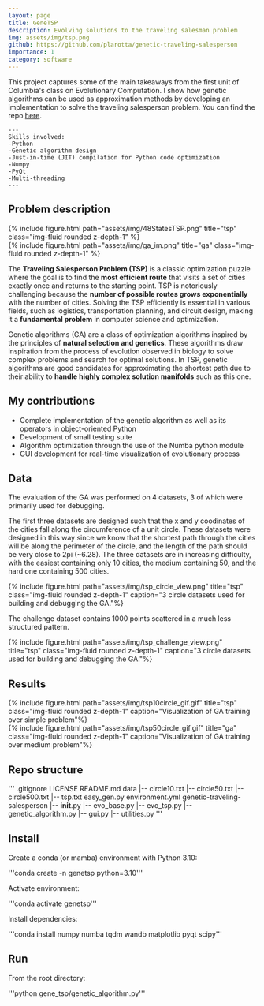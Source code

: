 ```yaml
---
layout: page
title: GeneTSP
description: Evolving solutions to the traveling salesman problem
img: assets/img/tsp.png
github: https://github.com/plarotta/genetic-traveling-salesperson
importance: 1
category: software
---
```


This project captures some of the main takeaways from the first unit of Columbia's class on Evolutionary Computation. I show how genetic algorithms can be used as approximation methods by developing an implementation to solve the traveling salesperson problem. You can find the repo [here](https://github.com/plarotta/genetic-traveling-salesperson).

    ---
    Skills involved:
    -Python
    -Genetic algorithm design
    -Just-in-time (JIT) compilation for Python code optimization
    -Numpy
    -PyQt
    -Multi-threading
    ---

## Problem description

<div class="row">
    <div class="col-sm">
        {% include figure.html path="assets/img/48StatesTSP.png" title="tsp" class="img-fluid rounded z-depth-1" %}
        </div>
        <div class="col-sm">
        {% include figure.html path="assets/img/ga_im.png" title="ga" class="img-fluid rounded z-depth-1" %}
    </div>
</div>

The **Traveling Salesperson Problem (TSP)** is a classic optimization puzzle where the goal is to find the **most efficient route** that visits a set of cities exactly once and returns to the starting point. TSP is notoriously challenging because the **number of possible routes grows exponentially** with the number of cities. Solving the TSP efficiently is essential in various fields, such as logistics, transportation planning, and circuit design, making it a **fundamental problem** in computer science and optimization. 

Genetic algorithms (GA) are a class of optimization algorithms inspired by the principles of **natural selection and genetics**. These algorithms draw inspiration from the process of evolution observed in biology to solve complex problems and search for optimal solutions. In TSP, genetic algorithms are good candidates for approximating the shortest path due to their ability to **handle highly complex solution manifolds** such as this one. 

## My contributions
- Complete implementation of the genetic algorithm as well as its operators in object-oriented Python
- Development of small testing suite 
- Algorithm optimization through the use of the Numba python module
- GUI development for real-time visualization of evolutionary process

## Data 
The evaluation of the GA was performed on 4 datasets, 3 of which were primarily used for debugging. 

The first three datasets are designed such that the x and y coodinates of the cities fall along the circumference of a unit circle. These datasets were designed in this way since we know that the shortest path through the cities will be along the perimeter of the circle, and the length of the path should be very close to 2pi (~6.28). The three datasets are in increasing difficulty, with the easiest containing only 10 cities, the medium containing 50, and the hard one containing 500 cities.


<div class="row">
    <div class="col-sm">
        {% include figure.html path="assets/img/tsp_circle_view.png" title="tsp" class="img-fluid rounded z-depth-1" caption="3 circle datasets used for building and debugging the GA."%}
        </div>
</div>

The challenge dataset contains 1000 points scattered in a much less structured pattern.

<div class="row">
    <div class="col-sm">
        {% include figure.html path="assets/img/tsp_challenge_view.png" title="tsp" class="img-fluid rounded z-depth-1" caption="3 circle datasets used for building and debugging the GA."%}
        </div>
</div>

## Results


<div class="row">
    <div class="col-sm">
        {% include figure.html path="assets/img/tsp10circle_gif.gif" title="tsp" class="img-fluid rounded z-depth-1" caption="Visualization of GA training over simple problem"%}
        </div>
        <div class="col-sm">
        {% include figure.html path="assets/img/tsp50circle_gif.gif" title="ga" class="img-fluid rounded z-depth-1" caption="Visualization of GA training over medium problem"%}
    </div>
</div>

## Repo structure

'''
.gitignore
LICENSE
README.md
data
   |-- circle10.txt
   |-- circle50.txt
   |-- circle500.txt
   |-- tsp.txt
easy_gen.py
environment.yml
genetic-traveling-salesperson
   |-- __init__.py
   |-- evo_base.py
   |-- evo_tsp.py
   |-- genetic_algorithm.py
   |-- gui.py
   |-- utilities.py
'''

## Install

Create a conda (or mamba) environment with Python 3.10:

'''conda create -n genetsp python=3.10'''

Activate environment:

'''conda activate genetsp'''

Install dependencies:

'''conda install numpy numba tqdm wandb matplotlib pyqt scipy'''

## Run 

From the root directory:

'''python gene_tsp/genetic_algorithm.py''' 



